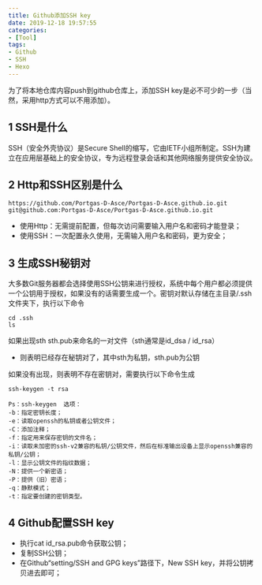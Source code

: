 ```yaml
---
title: Github添加SSH key
date: 2019-12-18 19:57:55
categories:
- [Tool]
tags:
- Github
- SSH
- Hexo
---
```

为了将本地仓库内容push到github仓库上，添加SSH key是必不可少的一步（当然，采用http方式可以不用添加）。
<!-- more -->
## 1 SSH是什么
SSH（安全外壳协议）是Secure Shell的缩写，它由IETF小组所制定。SSH为建立在应用层基础上的安全协议，专为远程登录会话和其他网络服务提供安全协议。
## 2 Http和SSH区别是什么
```
https://github.com/Portgas-D-Asce/Portgas-D-Asce.github.io.git
git@github.com:Portgas-D-Asce/Portgas-D-Asce.github.io.git
```
- 使用Http：无需提前配置，但每次访问需要输入用户名和密码才能登录；
- 使用SSH：一次配置永久使用，无需输入用户名和密码，更为安全；

## 3 生成SSH秘钥对
大多数Git服务器都会选择使用SSH公钥来进行授权，系统中每个用户都必须提供一个公钥用于授权，如果没有的话需要生成一个。密钥对默认存储在主目录/.ssh文件夹下，执行以下命令
```
cd .ssh
ls
```
如果出现sth sth.pub来命名的一对文件（sth通常是id_dsa / id_rsa）
- 则表明已经存在秘钥对了，其中sth为私钥，sth.pub为公钥

如果没有出现，则表明不存在密钥对，需要执行以下命令生成
```
ssh-keygen -t rsa

Ps：ssh-keygen  选项：
-b：指定密钥长度；
-e：读取openssh的私钥或者公钥文件；
-C：添加注释；
-f：指定用来保存密钥的文件名；
-i：读取未加密的ssh-v2兼容的私钥/公钥文件，然后在标准输出设备上显示openssh兼容的私钥/公钥；
-l：显示公钥文件的指纹数据；
-N：提供一个新密语；
-P：提供（旧）密语；
-q：静默模式；
-t：指定要创建的密钥类型。
```
## 4 Github配置SSH key

- 执行cat id_rsa.pub命令获取公钥；
- 复制SSH公钥；
- 在Github“setting/SSH and GPG keys”路径下，New SSH key，并将公钥拷贝进去即可；

